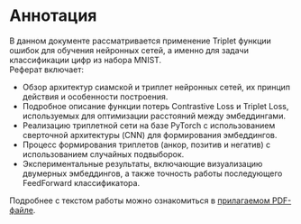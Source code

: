 # Аннотация

В данном документе рассматривается применение Triplet функции ошибок для обучения нейронных сетей, а именно для задачи классификации цифр из набора MNIST.<br>
Реферат включает:
- Обзор архитектур сиамской и триплет нейронных сетей, их принцип действия и особенности построения.
- Подробное описание функции потерь Contrastive Loss и Triplet Loss, используемых для оптимизации расстояний между эмбеддингами.
- Реализацию триплетной сети на базе PyTorch с использованием сверточной архитектуры (CNN) для формирования эмбеддингов.
- Процесс формирования триплетов (анкор, позитив и негатив) с использованием случайных подвыборок.
- Экспериментальные результаты, включающие визуализацию двумерных эмбеддингов, а также точность работы последующего FeedForward классификатора.

Подробнее с текстом работы можно ознакомиться в [прилагаемом PDF-файле](https://github.com/nedeadinside/TripletNeuralNetwork/blob/main/%D0%9E%D0%B1%D1%83%D1%87%D0%B5%D0%BD%D0%B8%D0%B5%20%D0%BF%D1%80%D0%B5%D0%B4%D1%81%D1%82%D0%B0%D0%B2%D0%BB%D0%B5%D0%BD%D0%B8%D0%B9.pdf).
